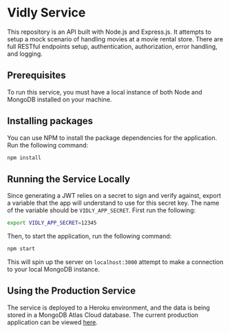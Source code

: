 # Vidly Service
This repository is an API built with Node.js and Express.js. It attempts to setup a mock scenario of handling movies at a movie rental store.  There are full RESTful endpoints setup, authentication, authorization, error handling, and logging.
## Prerequisites
To run this service, you must have a local instance of both Node and MongoDB installed on your machine.
## Installing packages
You can use NPM to install the package dependencies for the application.  Run the following command:
```bash
npm install
```
## Running the Service Locally
Since generating a JWT relies on a secret to sign and verify against, export a variable that the app will understand to use for this secret key.  The name of the variable should be `VIDLY_APP_SECRET`.  First run the following:
```bash
export VIDLY_APP_SECRET=12345
```
Then, to start the application, run the following command:
```bash
npm start
```
This will spin up the server on `localhost:3000` attempt to make a connection to your local MongoDB instance.

## Using the Production Service
The service is deployed to a Heroku environment, and the data is being stored in a MongoDB Atlas Cloud database.  The current production application can be viewed [here](https://vidly-service.herokuapp.com/).